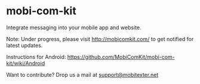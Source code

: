 # mobi-com-kit

Integrate messaging into your mobile app and website.

Note: Under progress, please visit http://mobicomkit.com/ to get notified for latest updates.

Instructions for Android: https://github.com/MobiComKit/mobi-com-kit/wiki/Android

Want to contribute?
Drop us a mail at support@mobitexter.net
